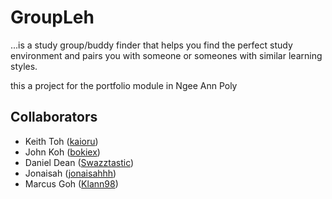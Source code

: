 # GroupLeh
...is a study group/buddy finder that helps you find the perfect study environment and pairs you with someone or someones with similar learning styles.

this a project for the portfolio module in Ngee Ann Poly

## Collaborators
* Keith Toh ([kaioru](https://github.com/kaioru))
* John Koh ([bokiex](https://github.com/bokiex))
* Daniel Dean ([Swazztastic](https://github.com/Swazztastic))
* Jonaisah ([jonaisahhh](https://github.com/jonaisahhh))
* Marcus Goh ([Klann98](https://github.com/Klann98))
